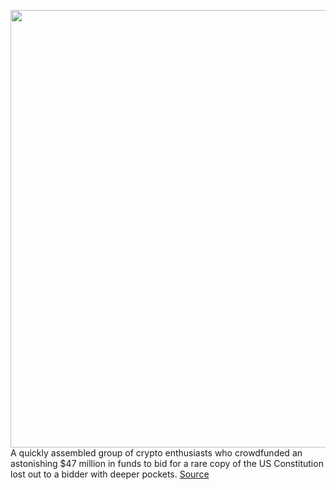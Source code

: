 <img src='https://cdn.vox-cdn.com/thumbor/T029zjTmrvVqwy26qbehq071L38=/0x0:1746x1164/1200x800/filters:focal(734x443:1012x721)/cdn.vox-cdn.com/uploads/chorus_image/image/70163156/constdao.0.jpg' width='700px' /><br/>
A quickly assembled group of crypto enthusiasts who crowdfunded an astonishing $47 million in funds to bid for a rare copy of the US Constitution lost out to a bidder with deeper pockets.
<a href='https://www.theverge.com/2021/11/18/22790452/constitutiondao-loses-auction-for-rare-us-constitution-copy-sothebys'> Source <a/>